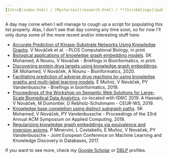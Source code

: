 ```yaml
---
[Intro](index.html) / [Mysteries](research.html) / **[Scribblings](publications.html)** / [Preaching](teaching.html) / [Boring](bio.html) / [Other](life.html) / [Where?](contact.html)
---
```



A day may come when I will manage to cough up a script for populating this list properly. Alas, I don't see that day coming any time soon, so for now I'll only dump some of the more recent and/or interesting stuff here:

*   [Accurate Prediction of Kinase-Substrate Networks Using Knowledge Graphs](https://www.biorxiv.org/content/10.1101/865055v1.abstract). V Nováček et al. - PLOS Computational Biology, in print.
*   [Biological applications of knowledge graph embedding models](https://doi.org/10.1093/bib/bbaa012). SK Mohamed, A Nounu, V Nováček - Briefings in Bioinformatics, in print.
*   [Discovering protein drug targets using knowledge graph embeddings](https://doi.org/10.1093/bioinformatics/btz600). SK Mohamed, V Nováček, A Nounu - Bioinformatics, 2020.
*   [Facilitating prediction of adverse drug reactions by using knowledge graphs and multi-label learning models](https://doi.org/10.1093/bib/bbx099). E Muñoz, V Nováček, PY Vandenbussche - Briefings in bioinformatics, 2019.
*   [Proceedings of the Workshop on Semantic Web Solutions for Large-Scale Biomedical Data Analytics](http://ceur-ws.org/Vol-2477/), co-located with ISWC 2019\. A Hasnain, V Nováček, M Dumontier, D Rebholz-Schuhmann - CEUR-WS, 2019.
*   [Knowledge base completion using distinct subgraph paths](https://doi.org/10.1145/3167132.3167346). SK Mohamed, V Nováček, PY Vandenbussche - Proceedings of the 33rd Annual ACM Symposium on Applied Computing, 2018.
*   [Regularizing knowledge graph embeddings via equivalence and inversion axioms](https://doi.org/10.1007/978-3-319-71249-9_40). P Minervini, L Costabello, E Muñoz, V Nováček, PY Vandenbussche - Joint European Conference on Machine Learning and Knowledge Discovery in Databases, 2017.

If you want to see more, check my [Google Scholar](https://scholar.google.com/citations?user=6iXI6CkAAAAJ) or [DBLP](https://dblp.org/pid/79/1204) profiles.

